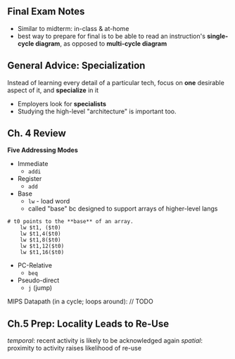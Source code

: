 ## Final Exam Notes
- Similar to midterm: in-class & at-home
- best way to prepare for final is to be able to read an instruction's **single-cycle diagram**, as opposed to **multi-cycle diagram**

## General Advice: Specialization
Instead of learning every detail of a particular tech, focus on **one** desirable aspect of it, and **specialize** in it
- Employers look for **specialists**
- Studying the high-level "architecture" is important too.

## Ch. 4 Review

**Five Addressing Modes**
- Immediate
	- `addi`
- Register
	- `add`
- Base
	- `lw` - load word
	- called "base" bc designed to support arrays of higher-level langs
```
# t0 points to the **base** of an array.
	lw $t1, ($t0)
	lw $t1,4($t0)
	lw $t1,8($t0)
	lw $t1,12($t0)
	lw $t1,16($t0)
```
- PC-Relative
	- `beq`
- Pseudo-direct
	- `j` (jump)

MIPS Datapath (in a cycle; loops around):
// TODO


## Ch.5 Prep: Locality Leads to Re-Use
*temporal*: recent activity is likely to be acknowledged again
*spatial*: proximity to activity raises likelihood of re-use